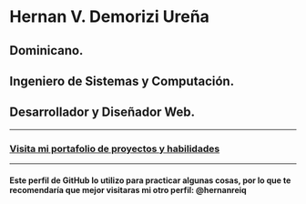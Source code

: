 # Hernan V. Demorizi Ureña
## Dominicano.
## Ingeniero de Sistemas y Computación.
## Desarrollador y Diseñador Web.
___
### [Visita mi portafolio de proyectos y habilidades](https://bit.ly/hernanreiq)
___
#### Este perfil de GitHub lo utilizo para practicar algunas cosas, por lo que te recomendaría que mejor visitaras mi otro perfil: @hernanreiq
